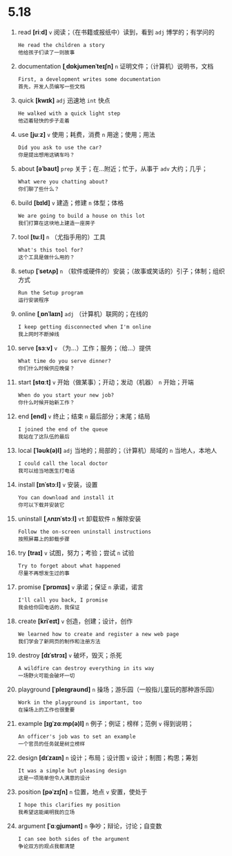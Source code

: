 # 5.18

1. read **[riːd]** `v` 阅读；（在书籍或报纸中）读到，看到 `adj` 博学的；有学问的

   ```
   He read the children a story
   他给孩子们读了一则故事
   ```

2. documentation **[ˌdɒkjumenˈteɪʃn]** `n` 证明文件；（计算机）说明书，文档

   ```
   First, a development writes some documentation
   首先，开发人员编写一些文档
   ```

3. quick **[kwɪk]** `adj` 迅速地 `int` 快点

   ```
   He walked with a quick light step
   他迈着轻快的步子走着
   ```

4. use **[juːz]** `v` 使用；耗费，消费 `n` 用途；使用；用法

   ```
   Did you ask to use the car?
   你是提出想用这辆车吗？
   ```

5. about **[əˈbaʊt]** `prep` 关于；在...附近；忙于，从事于 `adv` 大约；几乎；

   ```
   What were you chatting about?
   你们聊了些什么？
   ```

6. build **[bɪld]** `v` 建造；修建 `n` 体型；体格

   ```
   We are going to build a house on this lot
   我们打算在这块地上建造一座房子
   ```

7. tool **[tuːl]** `n` （尤指手用的）工具

   ```
   What's this tool for?
   这个工具是做什么用的？
   ```

8. setup **[ˈsetʌp]** `n` （软件或硬件的）安装；（故事或笑话的）引子；体制；组织方式

   ```
   Run the Setup program
   运行安装程序
   ```

9. online **[ˌɒnˈlaɪn]** `adj` （计算机）联网的；在线的

   ```
   I keep getting disconnected when I'm online
   我上网时不断掉线
   ```

10. serve **[sɜːv]** `v` （为...）工作；服务；（给...）提供

    ```
    What time do you serve dinner?
    你们什么时候供应晚餐？
    ```

11. start **[stɑːt]** `v` 开始（做某事）；开动；发动（机器） `n` 开始；开端

    ```
    When do you start your new job?
    你什么时候开始新工作？
    ```

12. end **[end]** `v` 终止；结束 `n` 最后部分；末尾；结局

    ```
    I joined the end of the queue
    我站在了这队伍的最后
    ```

13. local **[ˈləʊk(ə)l]** `adj` 当地的；局部的；（计算机）局域的 `n` 当地人，本地人

    ```
    I could call the local doctor
    我可以给当地医生打电话
    ```

14. install **[ɪnˈstɔːl]** `v` 安装，设置

    ```
    You can download and install it
    你可以下载并安装它
    ```

15. uninstall **[ˌʌnɪnˈstɔːl]** `vt` 卸载软件 `n` 解除安装

    ```
    Follow the on-screen uninstall instructions
    按照屏幕上的卸载步骤
    ```

16. try **[traɪ]** `v` 试图，努力；考验；尝试 `n` 试验

    ```
    Try to forget about what happened
    尽量不再想发生过的事
    ```

17. promise **[ˈprɒmɪs]** `v` 承诺；保证 `n` 承诺，诺言

    ```
    I'll call you back, I promise
    我会给你回电话的，我保证
    ```

18. create **[kriˈeɪt]** `v` 创造，创建；设计，创作

    ```
    We learned how to create and register a new web page
    我们学会了新网页的制作和注册方法
    ```

19. destroy **[dɪˈstrɔɪ]** `v` 破坏，毁灭；杀死

    ```
    A wildfire can destroy everything in its way
    一场野火可能会破坏一切
    ```

20. playground **[ˈpleɪɡraʊnd]** `n` 操场；游乐园（一般指儿童玩的那种游乐园）

    ```
    Work in the playground is important, too
    在操场上的工作也很重要
    ```

21. example **[ɪɡˈzɑːmp(ə)l]** `n` 例子；例证；榜样；范例 `v` 得到说明；

    ```
    An officer's job was to set an example
    一个官员的任务就是树立榜样
    ```

22. design **[dɪˈzaɪn]** `n` 设计；布局；设计图 `v` 设计；制图；构思；筹划

    ```
    It was a simple but pleasing design
    这是一项简单但令人满意的设计
    ```

23. position **[pəˈzɪʃn]** `n` 位置，地点 `v` 安置，使处于

    ```
    I hope this clarifies my position
    我希望这能阐明我的立场
    ```

24. argument **[ˈɑːɡjumənt]** `n` 争吵；辩论，讨论；自变数

    ```
    I can see both sides of the argument
    争论双方的观点我都清楚
    ```
